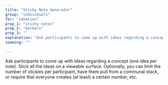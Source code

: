 ```yaml
---
title: "Sticky Note Generator"
group: "individuals"
for: "ideation"
prop_1: "sticky notes"
prop_2: "markers"
prop_3: ""
explanation: "Ask participants to come up with ideas regarding a concept (one idea per note). Stick all the ideas on a viewable surface. Optionally, you can limit the number of stickies per participant, have them pull from a communal stack, or require that everyone creates (at least) a certain number, etc."
zooming: ""

---
```


Ask participants to come up with ideas regarding a concept (one idea per note). Stick all the ideas on a viewable surface. Optionally, you can limit the number of stickies per participant, have them pull from a communal stack, or require that everyone creates (at least) a certain number, etc.
